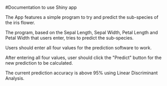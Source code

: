 #Documentation to use Shiny app

The App features a simple program to try and predict the sub-species of the iris flower. 

The program, based on the Sepal Length, Sepal Width, Petal Length and Petal Width that users enter, tries to predict the sub-species. 

Users should enter all four values for the prediction software to work.

After entering all four values, user should click the "Predict" button for the new prediction to be calculated.

The current prediction accuracy is above 95% using Linear Discriminant Analysis. 

